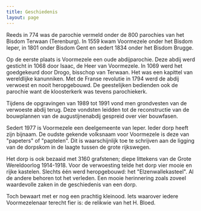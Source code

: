 ```yaml
---
title: Geschiedenis
layout: page
---
```


Reeds in 774 was de parochie vermeld onder de 800 parochies van het Bisdom Terwaan (Terenburg).
In 1559 kwam Voormezele onder het Bisdom Ieper, in 1801 onder Bisdom Gent en sedert 1834 onder het Bisdom Brugge.

Op de eerste plaats is Voormezele een oude abdijparochie.
Deze abdij werd gesticht in 1068 door Isaac, de Heer van Voormezele. In 1069 werd het goedgekeurd door Drogo, bisschop van Terwaan. Het was een kapittel van wereldlijke kanunniken. Met de Franse revolutie in 1794 werd de abdij verwoest en nooit heropgebouwd. De geestelijken bedienden ook de parochie want de kloosterkerk was tevens parochiekerk.

Tijdens de opgravingen van 1989 tot 1991 vond men grondvesten van de verwoeste abdij terug. Deze vondsten leidden tot de reconstructie van de bouwplannen van de augustijnenabdij gespreid over vier bouwfasen.

Sedert 1977 is Voormezele een deelgemeente van Ieper.
Ieder dorp heeft zijn bijnaam. De oudste gekende volksnaam voor Voormezele is deze van "papeters" of "paptelen".
Dit is waarschijnlijk toe te schrijven aan de ligging van de dorpskom in de laagte tussen de grote rijkswegen.

Het dorp is ook bezaaid met 3160 grafstenen; diepe littekens van de Grote Wereldoorlog 1914-1918. Voor de verwoesting telde het dorp vier mooie en rijke kastelen. Slechts één werd heropgebouwd: het "Elzenwallekasteel". Al de andere behoren tot het verleden. Een mooie herinnering zoals zoveel waardevolle zaken in de geschiedenis van een dorp.

Toch bewaart met er nog een prachtig kleinood. Iets waarover iedere Voormezelenaar terecht fier is: de relikwie van het H. Bloed.
